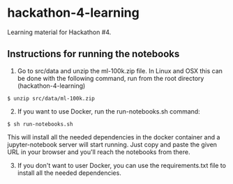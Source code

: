 # hackathon-4-learning

Learning material for Hackathon #4.

## Instructions for running the notebooks

1. Go to src/data and unzip the ml-100k.zip file.
In Linux and OSX this can be done with the following command, run from the root directory (hackathon-4-learning)

```
$ unzip src/data/ml-100k.zip
```

2. If you want to use Docker, run the run-notebooks.sh command:

```
$ sh run-notebooks.sh
```

This will install all the needed dependencies in the docker container and a
jupyter-notebook server will start running. Just copy and paste the given URL in your browser and you'll
reach the notebooks from there.

3. If you don't want to user Docker, you can use the requirements.txt file to install all the needed
dependencies.